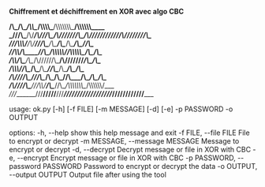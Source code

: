 **Chiffrement et déchiffrement en XOR avec algo CBC**

__/\\\_______/\\\________/\\\\\__________/\\\\\\\\\_______/\\\\\\\\\\\\\\\___/\\\\\\\\\\\\____        
 _\///\\\___/\\\/_______/\\\///\\\______/\\\///////\\\____\/\\\///////////___\/\\\////////\\\__       
  ___\///\\\\\\/_______/\\\/__\///\\\___\/\\\_____\/\\\____\/\\\______________\/\\\______\//\\\_      
   _____\//\\\\________/\\\______\//\\\__\/\\\\\\\\\\\/_____\/\\\\\\\\\\\______\/\\\_______\/\\\_     
    ______\/\\\\_______\/\\\_______\/\\\__\/\\\//////\\\_____\/\\\///////_______\/\\\_______\/\\\_    
     ______/\\\\\\______\//\\\______/\\\___\/\\\____\//\\\____\/\\\______________\/\\\_______\/\\\_   
      ____/\\\////\\\_____\///\\\__/\\\_____\/\\\_____\//\\\___\/\\\______________\/\\\_______/\\\__  
       __/\\\/___\///\\\_____\///\\\\\/______\/\\\______\//\\\__\/\\\\\\\\\\\\\\\__\/\\\\\\\\\\\\/___ 
        _\///_______\///________\/////________\///________\///___\///////////////___\////////////_____

usage: ok.py [-h] [-f FILE] [-m MESSAGE] [-d] [-e] -p PASSWORD -o OUTPUT

options:
  -h, --help            show this help message and exit
  -f FILE, --file FILE  File to encrypt or decrypt
  -m MESSAGE, --message MESSAGE
                        Message to encrypt or decrypt
  -d, --decrypt         Decrypt message or file in XOR with CBC
  -e, --encrypt         Encrypt message or file in XOR with CBC
  -p PASSWORD, --password PASSWORD
                        Password to encrypt or decrypt the data
  -o OUTPUT, --output OUTPUT
                        Output file after using the tool
